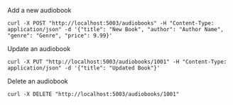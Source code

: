 Add a new audiobook
```
curl -X POST "http://localhost:5003/audiobooks" -H "Content-Type: application/json" -d '{"title": "New Book", "author": "Author Name", "genre": "Genre", "price": 9.99}'
```

Update an audiobook
```
curl -X PUT "http://localhost:5003/audiobooks/1001" -H "Content-Type: application/json" -d '{"title": "Updated Book"}'
```

Delete an audiobook
```
curl -X DELETE "http://localhost:5003/audiobooks/1001"
```
